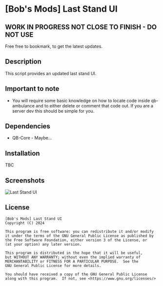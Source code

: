 # [Bob's Mods] Last Stand UI

## WORK IN PROGRESS NOT CLOSE TO FINISH - DO NOT USE

Free free to bookmark, to get the latest updates.

## Description

This script provides an updated last stand UI.

## Important to note

- You will require some basic knowledge on how to locate code inside qb-ambulance and to either delete or comment that code out. If you are a server dev this should be simple for you.

## Dependencies

- QB-Core - Maybe...

## Installation

TBC

## Screenshots

![Last Stand UI](https://i.imgur.com/ObKuQwE.png)

## License

    [Bob's Mods] Last Stand UI
    Copyright (C) 2024

    This program is free software: you can redistribute it and/or modify
    it under the terms of the GNU General Public License as published by
    the Free Software Foundation, either version 3 of the License, or
    (at your option) any later version.

    This program is distributed in the hope that it will be useful,
    but WITHOUT ANY WARRANTY; without even the implied warranty of
    MERCHANTABILITY or FITNESS FOR A PARTICULAR PURPOSE.  See the
    GNU General Public License for more details.

    You should have received a copy of the GNU General Public License
    along with this program.  If not, see <https://www.gnu.org/licenses/>
